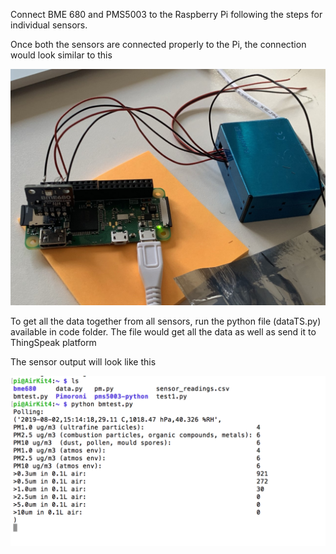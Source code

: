 Connect BME 680 and PMS5003 to the Raspberry Pi following the steps for individual sensors.

Once both the sensors are connected properly to the Pi, the connection would look similar to this

![alt text](https://github.com/sachit27/Prototype-Documentation/blob/master/figures/7.jpg)

To get all the data together from all sensors, run the python file (dataTS.py) available in code folder. The file would get all the data as well as send it to ThingSpeak platform

The sensor output will look like this 

![alt text](https://github.com/sachit27/Prototype-Documentation/blob/master/figures/8.png)
